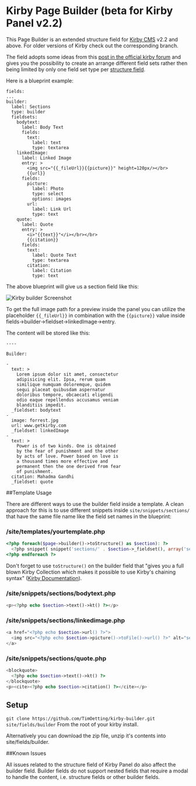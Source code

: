 # Kirby Page Builder (beta for Kirby Panel v2.2)

This Page Builder is an extended structure field for [Kirby CMS](https://getkirby.com) v2.2 and above. For older versions of Kirby check out the corresponding branch. 

The field adopts some ideas from this [post in the official kirby forum](http://forum.getkirby.com/t/choose-from-multiple-field-groups-within-a-structure-field/1296) and gives you the possibility to create an arrange different field sets rather then being limited by only one field set type per [structure field](http://getkirby.com/docs/cheatsheet/panel-fields/structure).

Here is a blueprint example:

	fields:
    ...
    builder:
      label: Sections
      type: builder
      fieldsets:
        bodytext:
          label: Body Text
          fields:
            text:
              label: text
              type: textarea
        linkedImage:
          label: Linked Image
          entry: >
            <img src="{{_fileUrl}}{{picture}}" height=120px/></br>
            {{url}}
          fields:
            picture:
              label: Photo
              type: select
              options: images
            url:
              label: Link Url
              type: text
        quote:
          label: Quote
          entry: >
            <i>"{{text}}"</i></br></br>
            {{citation}}
          fields:
            text:
              label: Quote Text
              type: textarea
            citation:
              label: Citation
              type: text


The above blueprint will give us a section field like this:

![Kirby builder Screenshot](https://raw.githubusercontent.com/TimOetting/kirby-builder/master/PREVIEW.gif)

To get the full image path for a preview inside the panel you can utilize the placeholder `{{_fileUrl}}` in combination with the `{{picture}}` value inside fields->builder->fieldset->linkedImage->entry.

The content will be stored like this:

	----

    Builder: 

    - 
      text: >
        Lorem ipsum dolor sit amet, consectetur
        adipisicing elit. Ipsa, rerum quam
        similique numquam doloremque, quidem
        sequi placeat quibusdam aspernatur
        doloribus tempore, obcaecati eligendi
        odio eaque repellendus accusamus veniam
        blanditiis impedit.
      _fieldset: bodytext
    - 
      image: forrest.jpg
      url: www.getkirby.com
      _fieldset: linkedImage
    - 
      text: >
        Power is of two kinds. One is obtained
        by the fear of punishment and the other
        by acts of love. Power based on love is
        a thousand times more effective and
        permanent then the one derived from fear
        of punishment.
      citation: Mahadma Gandhi
      _fieldset: quote

##Template Usage

There are different ways to use the builder field inside a template. A clean approach for this is to use different snippets inside `site/snippets/sections/` that have the same file name like the field set names in the blueprint:

### /site/templates/yourtemplate.php

```php
<?php foreach($page->builder()->toStructure() as $section): ?>
  <?php snippet( snippet('sections/' . $section->_fieldset(), array('section' => $section)) ) ?>
<?php endforeach ?>
```
Don't forget to use `toStructure()` on the builder field that "gives you a full blown Kirby Collection which makes it possible to use Kirby's chaining syntax" ([Kirby Documentation](http://getkirby.com/docs/cheatsheet/field-methods/toStructure)).

### /site/snippets/sections/bodytext.php

``` php
<p><?php echo $section->text()->kt() ?></p>
```

### /site/snippets/sections/linkedimage.php

``` php
<a href="<?php echo $section->url() ?>">
  <img src="<?php echo $section->picture()->toFile()->url() ?>" alt="section image">
</a>
```

### /site/snippets/sections/quote.php

``` php
<blockquote>
  <?php echo $section->text()->kt() ?>
</blockquote>
<p><cite><?php echo $section->citation() ?></cite></p>
```

## Setup

``git clone https://github.com/TimOetting/kirby-builder.git site/fields/builder``
From the root of your kirby install.

Alternatively you can download the zip file, unzip it's contents into site/fields/builder.

##Known Issues

All issues related to the structure field of Kirby Panel do also affect the builder field.
Builder fields do not support nested fields that require a modal to handle the content, i.e. structure fields or other builder fields.

 